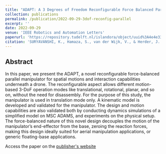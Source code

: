 ```yaml
---
title: "ADAPT: A 3 Degrees of Freedom Reconfigurable Force Balanced Parallel Manipulator for Aerial Applications"
collection: publications
permalink: /publication/2022-09-29-3dof-reconfig-parallel
excerpt: ''
date: 2022-09-29
venue: 'IEEE Robotics and Automation Letters'
paperurl: 'https://repository.tudelft.nl/islandora/object/uuid%3A4e4e333d-643f-43b9-99cb-650d697f5baa'
citation: 'SURYAVANSHI, K., Hamaza, S., van der Wijk, V., & Herder, J. L. (Accepted/In press). ADAPT: A 3 Degrees of Freedom Reconfigurable Force Balanced Parallel Manipulator for Aerial Applications. In IEEE International Conference on Robotics and Automation' 
---
```


## Abstract
In this paper, we present the ADAPT, a novel reconfigurable force-balanced parallel manipulator for spatial motions and interaction capabilities underneath a drone. The reconfigurable aspect allows different motion-based 3-DoF operation modes like translational, rotational, planar, and so on, without the need for disassembly. For the purpose of this study, the manipulator is used in translation mode only. A kinematic model is developed and validated for the manipulator. The design and motion capabilities are also validated both by conducting dynamics simulations of a simplified model on MSC ADAMS, and experiments on the physical setup. The force-balanced nature of this novel design decouples the motion of the manipulator’s end-effector from the base, zeroing the reaction forces, making this design ideally suited for aerial manipulation applications, or generic floating-base applications.

Access the paper on the [publisher's website](https://repository.tudelft.nl/islandora/object/uuid%3A4e4e333d-643f-43b9-99cb-650d697f5baa)

